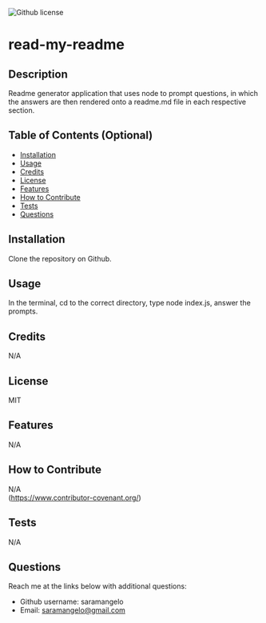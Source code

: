 ![Github license](https://img.shields.io/static/v1?label=License&message=MIT&color=brightgreen)

# read-my-readme 


## Description 
Readme generator application that uses node to prompt questions, in which the answers are then rendered onto a readme.md file in each respective section.
  
## Table of Contents (Optional)
    
- [Installation](#installation)
- [Usage](#usage)
- [Credits](#credits)
- [License](#license)
- [Features](#features)
- [How to Contribute](#how-to-contribute)
- [Tests](#tests)
- [Questions](#questions)
  
## Installation
Clone the repository on Github.
  
  
## Usage
In the terminal, cd to the correct directory, type node index.js, answer the prompts.
   
  
## Credits
N/A
  
  
## License
MIT


## Features
N/A


## How to Contribute
N/A  
(https://www.contributor-covenant.org/)
  

## Tests
N/A
  

## Questions
Reach me at the links below with additional questions:
- Github username: saramangelo
- Email: saramangelo@gmail.com
